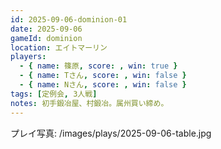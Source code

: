 ```yaml
---
id: 2025-09-06-dominion-01
date: 2025-09-06
gameId: dominion
location: エイトマーリン
players:
  - { name: 篠原, score: , win: true }
  - { name: Tさん, score: , win: false }
  - { name: Nさん, score: , win: false }
tags: [定例会, 3人戦]
notes: 初手鍛冶屋、村鍛冶。属州買い締め。
---
```

プレイ写真: /images/plays/2025-09-06-table.jpg
